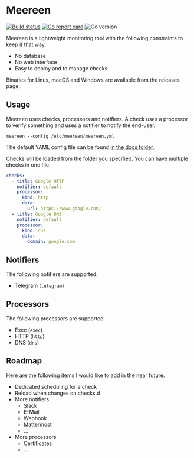 # Meereen

[![Build status](https://github.com/aerialls/meereen/workflows/Test/badge.svg)](https://github.com/aerialls/meereen/actions?query=workflow%3ATest)
[![Go report card](https://goreportcard.com/badge/github.com/aerialls/meereen)](https://goreportcard.com/report/github.com/aerialls/meereen)
![Go version](https://img.shields.io/github/go-mod/go-version/aerialls/meereen)

Meereen is a lightweight monitoring tool with the following constraints to keep it that way.

* No database
* No web interface
* Easy to deploy and to manage checks

Binaries for Linux, macOS and Windows are available from the releases page.

## Usage

Meereen uses checks, processors and notifiers. A check uses a processor to verify something and uses a notifier to notify the end-user.

```
meereen --config /etc/meereen/meereen.yml
```

The default YAML config file can be found [in the docs folder](docs/meereen.yml).

Checks will be loaded from the folder you specified. You can have multiple checks in one file.

```yaml
checks:
  - title: Google HTTP
    notifier: default
    processor:
      kind: http
      data:
        url: https://www.google.com/
  - title: Google DNS
    notifier: default
    processor:
      kind: dns
      data:
        domain: google.com
```

## Notifiers

The following notifiers are supported.

- Telegram (`telegram`)

## Processors

The following processors are supported.

- Exec (`exec`)
- HTTP (`http`)
- DNS (`dns`)

## Roadmap

Here are the following items I would like to add in the near future.

* Dedicated scheduling for a check
* Reload when changes on checks.d
* More notifiers
  * Slack
  * E-Mail
  * Webhook
  * Mattermost
  * ...
* More processors
  * Certificates
  * ...
